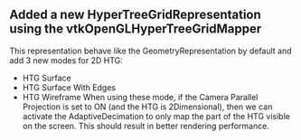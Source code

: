## Added a new HyperTreeGridRepresentation using the vtkOpenGLHyperTreeGridMapper

This representation behave like the GeometryRepresentation by default and add 3 new modes for 2D HTG:
* HTG Surface
* HTG Surface With Edges
* HTG Wireframe
When using these mode, if the Camera Parallel Projection is set to ON (and the HTG is 2Dimensional),
then we can activate the AdaptiveDecimation to only map the part of the HTG visible on the screen.
This should result in better rendering performance.
